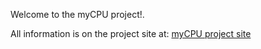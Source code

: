 Welcome to the myCPU project!.

All information is on the project site at: [myCPU project site](https://mycpu.mylabpcb.com/)

